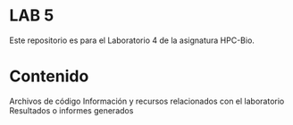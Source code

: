 # LAB 5
Este repositorio es para el Laboratorio 4 de la asignatura HPC-Bio.

# Contenido
Archivos de código
Información y recursos relacionados con el laboratorio
Resultados o informes generados
